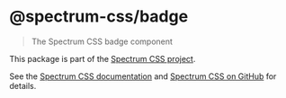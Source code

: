 # @spectrum-css/badge

> The Spectrum CSS badge component

This package is part of the [Spectrum CSS project](https://github.com/adobe/spectrum-css).

See the [Spectrum CSS documentation](https://opensource.adobe.com/spectrum-css/) and [Spectrum CSS on GitHub](https://github.com/adobe/spectrum-css) for details.
